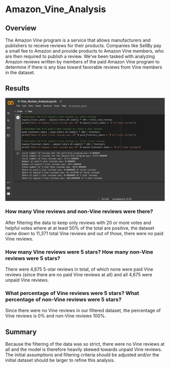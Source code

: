 # Amazon_Vine_Analysis

## Overview
The Amazon Vine program is a service that allows manufacturers and publishers to receive reviews for their products. Companies like SellBy pay a small fee to Amazon and provide products to Amazon Vine members, who are then required to publish a review. We’ve been tasked with analyzing Amazon reviews written by members of the paid Amazon Vine program to determine if there is any bias toward favorable reviews from Vine members in the dataset.

## Results

<img align="center" src="Resources/Deliverable2.png">

### How many Vine reviews and non-Vine reviews were there?
After filtering the data to keep only reviews with 20 or more votes and helpful votes where at at least 50% of the total are positive, the dataset came down to 11,371 total Vine reviews and out of those, there were no paid Vine reviews.
<br>

### How many Vine reviews were 5 stars? How many non-Vine reviews were 5 stars?
There were 4,675 5-star reviews in total, of which none were paid Vine reviews (since there are no paid Vine reviews at all) and all 4,675 were unpaid Vine reviews.
<br>

### What percentage of Vine reviews were 5 stars? What percentage of non-Vine reviews were 5 stars?
Since there were no Vine reviews in our filtered dataset, the percentage of Vine reviews is 0% and non-Vine reviews 100%.
<br>

## Summary
Because the filtering of the data was so strict, there were no Vine reviews at all and the model is therefore heavily skewed towards unpaid Vine reviews. The initial assumptions and filtering criteria should be adjusted and/or the initial dataset should be larger to refine this analysis.

